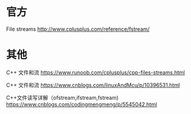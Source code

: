 
# 官方

File streams http://www.cplusplus.com/reference/fstream/

# 其他

C++ 文件和流 https://www.runoob.com/cplusplus/cpp-files-streams.html

C++ 文件和流 https://www.cnblogs.com/linuxAndMcu/p/10396531.html

C++文件读写详解（ofstream,ifstream,fstream) https://www.cnblogs.com/codingmengmeng/p/5545042.html
